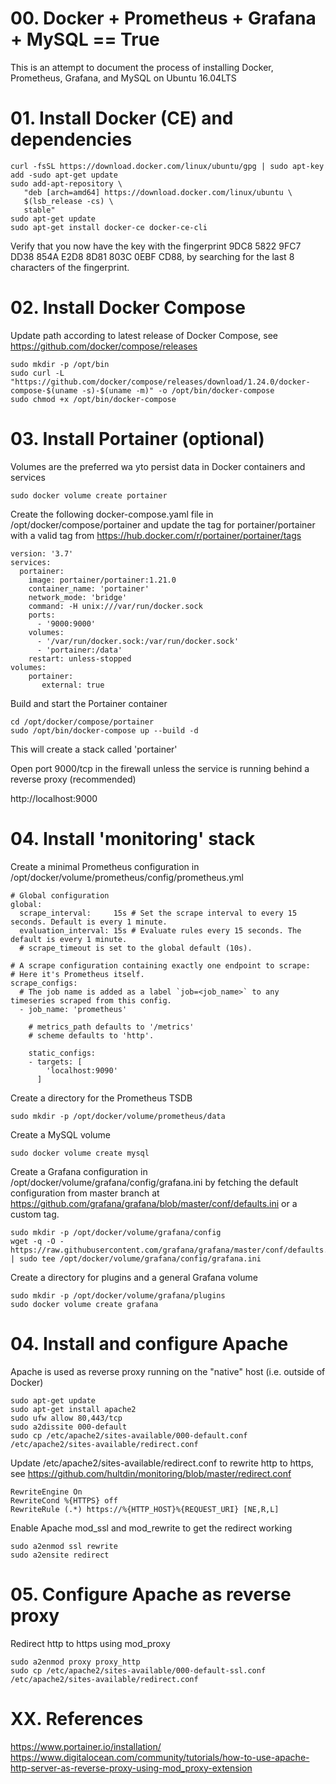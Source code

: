 # 00. Docker + Prometheus + Grafana + MySQL == True

This is an attempt to document the process of installing Docker, Prometheus, Grafana, and MySQL on Ubuntu 16.04LTS<br>

# 01. Install Docker (CE) and dependencies
```
curl -fsSL https://download.docker.com/linux/ubuntu/gpg | sudo apt-key add -sudo apt-get update
sudo add-apt-repository \
   "deb [arch=amd64] https://download.docker.com/linux/ubuntu \
   $(lsb_release -cs) \
   stable"
sudo apt-get update
sudo apt-get install docker-ce docker-ce-cli
```

Verify that you now have the key with the fingerprint 9DC8 5822 9FC7 DD38 854A E2D8 8D81 803C 0EBF CD88, by searching for the last 8 characters of the fingerprint.

# 02. Install Docker Compose

Update path according to latest release of Docker Compose, see https://github.com/docker/compose/releases
```
sudo mkdir -p /opt/bin
sudo curl -L "https://github.com/docker/compose/releases/download/1.24.0/docker-compose-$(uname -s)-$(uname -m)" -o /opt/bin/docker-compose
sudo chmod +x /opt/bin/docker-compose
```

# 03. Install Portainer (optional)
Volumes are the preferred wa yto persist data in Docker containers and services 
```
sudo docker volume create portainer
```
Create the following docker-compose.yaml file in /opt/docker/compose/portainer and update the tag for portainer/portainer with a valid tag from https://hub.docker.com/r/portainer/portainer/tags
```
version: '3.7'
services:
  portainer:
    image: portainer/portainer:1.21.0
    container_name: 'portainer'
    network_mode: 'bridge'
    command: -H unix:///var/run/docker.sock
    ports:
      - '9000:9000'
    volumes:
      - '/var/run/docker.sock:/var/run/docker.sock'
      - 'portainer:/data'
    restart: unless-stopped
volumes:
    portainer:    
       external: true
```
Build and start the Portainer container
```
cd /opt/docker/compose/portainer
sudo /opt/bin/docker-compose up --build -d
```
This will create a stack called 'portainer'

Open port 9000/tcp in the firewall unless the service is running behind a reverse proxy (recommended)

http://localhost:9000

# 04. Install 'monitoring' stack
Create a minimal Prometheus configuration in /opt/docker/volume/prometheus/config/prometheus.yml
```
# Global configuration
global:
  scrape_interval:     15s # Set the scrape interval to every 15 seconds. Default is every 1 minute.
  evaluation_interval: 15s # Evaluate rules every 15 seconds. The default is every 1 minute.
  # scrape_timeout is set to the global default (10s).

# A scrape configuration containing exactly one endpoint to scrape:
# Here it's Prometheus itself.
scrape_configs:
  # The job name is added as a label `job=<job_name>` to any timeseries scraped from this config.
  - job_name: 'prometheus'

    # metrics_path defaults to '/metrics'
    # scheme defaults to 'http'.

    static_configs:
    - targets: [
        'localhost:9090'
      ]
```
Create a directory for the Prometheus TSDB
```
sudo mkdir -p /opt/docker/volume/prometheus/data
```
Create a MySQL volume
```
sudo docker volume create mysql
```
Create a Grafana configuration in /opt/docker/volume/grafana/config/grafana.ini by fetching the default configuration from master branch at https://github.com/grafana/grafana/blob/master/conf/defaults.ini or a custom tag.
```
sudo mkdir -p /opt/docker/volume/grafana/config
wget -q -O - https://raw.githubusercontent.com/grafana/grafana/master/conf/defaults.ini | sudo tee /opt/docker/volume/grafana/config/grafana.ini
```
Create a directory for plugins and a general Grafana volume
```
sudo mkdir -p /opt/docker/volume/grafana/plugins
sudo docker volume create grafana
```

# 04. Install and configure Apache
Apache is used as reverse proxy running on the "native" host (i.e. outside of Docker)
```
sudo apt-get update
sudo apt-get install apache2
sudo ufw allow 80,443/tcp
sudo a2dissite 000-default
sudo cp /etc/apache2/sites-available/000-default.conf /etc/apache2/sites-available/redirect.conf
```
Update /etc/apache2/sites-available/redirect.conf to rewrite http to https, see https://github.com/hultdin/monitoring/blob/master/redirect.conf
```
RewriteEngine On
RewriteCond %{HTTPS} off
RewriteRule (.*) https://%{HTTP_HOST}%{REQUEST_URI} [NE,R,L]
```
Enable Apache mod_ssl and mod_rewrite to get the redirect working
```
sudo a2enmod ssl rewrite
sudo a2ensite redirect
```

# 05. Configure Apache as reverse proxy
Redirect http to https using mod_proxy
```
sudo a2enmod proxy proxy_http
sudo cp /etc/apache2/sites-available/000-default-ssl.conf /etc/apache2/sites-available/redirect.conf
```
# XX. References
https://www.portainer.io/installation/
https://www.digitalocean.com/community/tutorials/how-to-use-apache-http-server-as-reverse-proxy-using-mod_proxy-extension
